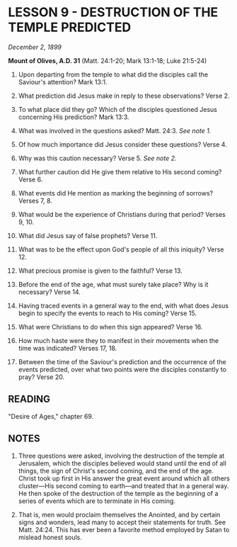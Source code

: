 # LESSON 9 - DESTRUCTION OF THE TEMPLE PREDICTED

*December 2, 1899*

**Mount of Olives, A.D. 31**
(Matt. 24:1-20; Mark 13:1-18; Luke 21:5-24)

1. Upon departing from the temple to what did the disciples call the Saviour's attention? Mark 13:1.

2. What prediction did Jesus make in reply to these observations? Verse 2.

3. To what place did they go? Which of the disciples questioned Jesus concerning His prediction? Mark 13:3.

4. What was involved in the questions asked? Matt. 24:3. *See note 1.*

5. Of how much importance did Jesus consider these questions? Verse 4.

6. Why was this caution necessary? Verse 5. *See note 2.*

7. What further caution did He give them relative to His second coming? Verse 6.

8. What events did He mention as marking the beginning of sorrows? Verses 7, 8.

9. What would be the experience of Christians during that period? Verses 9, 10.

10. What did Jesus say of false prophets? Verse 11.

11. What was to be the effect upon God's people of all this iniquity? Verse 12.

12. What precious promise is given to the faithful? Verse 13.

13. Before the end of the age, what must surely take place? Why is it necessary? Verse 14.

14. Having traced events in a general way to the end, with what does Jesus begin to specify the events to reach to His coming? Verse 15.

15. What were Christians to do when this sign appeared? Verse 16.

16. How much haste were they to manifest in their movements when the time was indicated? Verses 17, 18.

17. Between the time of the Saviour's prediction and the occurrence of the events predicted, over what two points were the disciples constantly to pray? Verse 20.

## READING
"Desire of Ages," chapter 69.

## NOTES

1. Three questions were asked, involving the destruction of the temple at Jerusalem, which the disciples believed would stand until the end of all things, the sign of Christ's second coming, and the end of the age. Christ took up first in His answer the great event around which all others cluster—His second coming to earth—and treated that in a general way. He then spoke of the destruction of the temple as the beginning of a series of events which are to terminate in His coming.

2. That is, men would proclaim themselves the Anointed, and by certain signs and wonders, lead many to accept their statements for truth. See Matt. 24:24. This has ever been a favorite method employed by Satan to mislead honest souls.